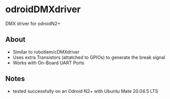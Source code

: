 # odroidDMXdriver
DMX driver for odroidN2+
## About
- Similar to robotlem/cDMXdriver
- Uses extra Transistors (attatched to GPIOs) to generate the break signal
- Works with On-Board UART Ports

## Notes
- tested successfully on an Odroid N2+ with Ubuntu Mate 20.04.5 LTS

